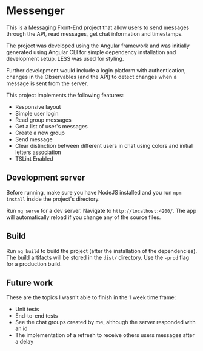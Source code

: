 # Messenger

This is a Messaging Front-End project that allow users to send messages through the API, read messages, get chat information and timestamps.

The project was developed using the Angular framework and was initially generated using Angular CLI for simple dependency installation and development setup. LESS was used for styling.

Further development would include a login platform with authentication, changes in the Observables (and the API) to detect changes when a message is sent from the server.

This project implements the following features: 

* Responsive layout
* Simple user login
* Read group messages
* Get a list of user's messages
* Create a new group
* Send message
* Clear distinction between different users in chat using colors and initial letters association
* TSLint Enabled

## Development server

Before running, make sure you have NodeJS installed and you run `npm install` inside the project's directory.

Run `ng serve` for a dev server. Navigate to `http://localhost:4200/`. The app will automatically reload if you change any of the source files.

## Build

Run `ng build` to build the project (after the installation of the dependencies). The build artifacts will be stored in the `dist/` directory. Use the `-prod` flag for a production build.

## Future work

These are the topics I wasn't able to finish in the 1 week time frame:

* Unit tests
* End-to-end tests
* See the chat groups created by me, although the server responded with an id
* The implementation of a refresh to receive others users messages after a delay
